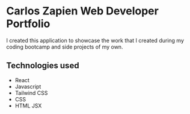 # Carlos Zapien Web Developer Portfolio

I created this application to showcase the work that I created during my coding bootcamp and side projects of my own. 

## Technologies used
- React
- Javascript
- Tailwind CSS
- CSS
- HTML JSX
